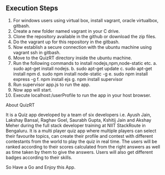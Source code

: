 Execution Steps
------------------------

1. For windows users using virtual box, install vagrant,  oracle virtualbox, gitbash.
2. Create a new folder named vagrant in your C drive.
3. Clone the repository available in the github or download the zip files.
4. Do the vagrant up for this repository in the gitbash.
5. Now establish a secure connection with the ubuntu machine using vagrant ssh in gitbash.
6. Move to the QuizRT directory inside the ubuntu machine.
7. Run the  following commands to install nodejs,npm,node-static etc.
  a. sudo apt-get install nodejs.
  b. sudo apt-get update
  c. sudo apt-get install npm
  d. sudo npm install node-static -g
  e. sudo npm install express -g
  f. npm install ejs
  g. npm install supervisor
8. Run supervisor app.js to run the app.
9. Now app will start.
10. Execute localhost:<host-port>/userProfile to run the app in your host browser.


About QuizRT

It is a Quiz app developed by  a team of six developers i.e. Ayush Jain, Lakshay Bansal, Raghav Goel, Saurabh Gupta, Kshitij Jain and  Akshay Meher during the  full stack developer training at NIIT StackRoute in Bengaluru. It is a multi player quiz app where multiple players can select their favourite topics, can create their profile and contest with different contestants from the world to play the quiz  in real time. The users will be ranked according to their scores calculated from the right answers as well as time taken by them to give the answers. Users will also get different badges according to their skills.


So Have a Go and Enjoy this App.
